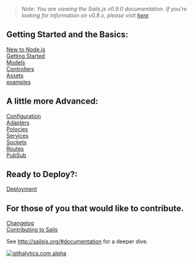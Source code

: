 > _Note: You are viewing the Sails.js v0.9.0 documentation.  If you're looking for information on v0.8.x, please visit [here](http://08x.sailsjs.org)._

<!--
Building Your Own Adapters
Controllers
Database Support
examples
Guide: Login Example
Guide: Passport auth example
Guide: Sockets
Home
Models
Policies
Routes
Services
Views
What Is Sails
-->
## Getting Started and the Basics:

[New to Node.js](/balderdashy/sails/wiki/new-to-nodejs)  
[Getting Started](/balderdashy/sails/wiki/Getting-started)  
[Models](/balderdashy/sails/wiki/models)  
[Controllers](/balderdashy/sails/wiki/controllers)  
[Assets](/balderdasy/sails/wiki/assets)  
[examples](/balderdashy/sails/wiki/examples)  

## A little more Advanced:

[Configuration](/balderdashy/sails/wiki/configuration)  
[Adapters](/balderdashy/sails/wiki/adapters)  
[Polocies](/balderdashy/sails/wiki/policies)  
[Services](/balderdashy/sails/wiki/services)  
[Sockets](/balderdashy/sails/wiki/sockets)  
[Routes](/balderdashy/sails/wiki/routes)  
[PubSub](/balderdashy/sails/wiki/pubsub)

## Ready to Deploy?:

[Deployment](/balderdashy/sails/wiki/deployment)  

## For those of you that would like to contribute.

[Changelog](/balderdashy/sails/wiki/changelog)  
[Contributing to Sails](/balderdashy/sails/wiki/Contributing-to-Sails)  

See http://sailsjs.org/#documentation for a deeper dive.

[![githalytics.com alpha](https://cruel-carlota.pagodabox.com/8acf2fc2ca0aca8a3018e355ad776ed7 "githalytics.com")](http://githalytics.com/balderdashy/sails/wiki/home)
